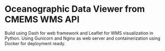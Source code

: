 # Oceanographic Data Viewer from CMEMS WMS API

Build using Dash for web framework and Leaflet for WMS visualization in Python. Using Gunicorn and Nginx as web server and containerization using Docker for deployment ready.

